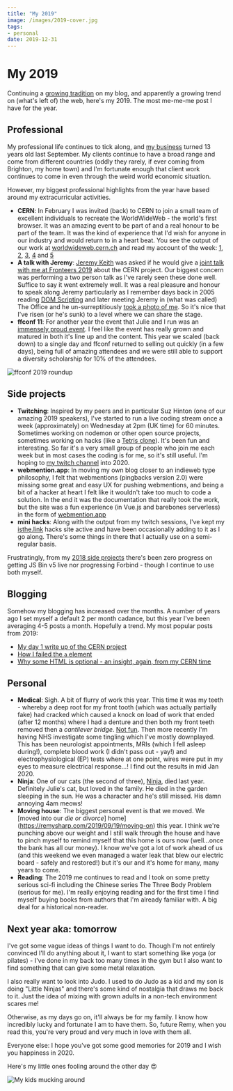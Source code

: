 ```yaml
---
title: "My 2019"
image: /images/2019-cover.jpg
tags:
- personal
date: 2019-12-31
---
```


# My 2019

Continuing a [growing tradition](https://remysharp.com/search?q=title:my%2020) on my blog, and apparently a growing trend on (what's left of) the web, here's my 2019. The most me-me-me post I have for the year.

<!--more-->

## Professional

My professional life continues to tick along, and [my business](https://leftlogic.com) turned 13 years old last September. My clients continue to have a broad range and come from different countries (oddly they rarely, if ever coming from Brighton, my home town) and I'm fortunate enough that client work continues to come in even through the weird world economic situation.

However, my biggest professional highlights from the year have based around my extracurricular activities.

- **CERN**: In February I was invited (back) to CERN to join a small team of excellent individuals to recreate the WorldWideWeb - the world's first browser. It was an amazing event to be part of and a real honour to be part of the team. It was the kind of experience that I'd wish for anyone in our industry and would return to in a heart beat. You see the output of our work at [worldwideweb.cern.ch](https://worldwideweb.cern.ch/) and read my account  of the week: [1](https://remysharp.com/2019/02/12/cern-day-1), [2](https://remysharp.com/2019/02/13/cern-day-2), [3](https://remysharp.com/2019/02/14/cern-day-3), [4](https://remysharp.com/2019/02/15/cern-day-4) and [5](https://remysharp.com/2019/02/18/cern-day-5)
- **A talk with Jeremy**: [Jeremy Keith](https://adactio.com) was asked if he would give a [joint talk with me at Fronteers 2019](https://vimeo.com/364372321) about the CERN project. Our biggest concern was performing a two person talk as I've rarely seen these done well. Suffice to say it went extremely well. It was a real pleasure and honour to speak along Jeremy particularly as I remember days back in 2005 reading [DOM Scripting](https://adactio.com/journal/1029) and later meeting Jeremy in (what was called) The Office and he un-surreptitiously [took a photo of me](https://www.flickr.com/photos/adactio/1807647949/). So it's nice that I've risen (or he's sunk) to a level where we can share the stage.
- **ffconf 11**: For another year the event that Julie and I run was an [immensely proud event](https://ffconf.org/talks/?filter=&years=2019). I feel like the event has really grown and matured in both it's line up and the content. This year we scaled (back down) to a single day and ffconf returned to selling out quickly (in a few days), being full of amazing attendees and we were still able to support a diversity scholarship for 10% of the attendees.

![ffconf 2019 roundup](/images/ffconf-2019-roundup.jpg)

## Side projects

- **Twitching**: Inspired by my peers and in particular Suz Hinton (one of our amazing 2019 speakers), I've started to run a live coding stream once a week (approximately) on Wednesday at 2pm (UK time) for 60 minutes. Sometimes working on nodemon or other open source projects, sometimes working on hacks (like a [Tetris clone](https://tetris.isthe.link/)). It's been fun and interesting. So far it's a very small group of people who join me each week but in most cases the coding is for me, so it's still useful. I'm hoping to [my twitch channel](https://twitch.tv/remysharp) into 2020.
- **webmention.app**: In moving my own blog closer to an indieweb type philosophy, I felt that webmentions (pingbacks version 2.0) were missing some great and easy UX for pushing webmentions, and being a bit of a hacker at heart I felt like it wouldn't take too much to code a solution. In the end it was the documentation that really took the work, but the site was a fun experience (in Vue.js and barebones serverless) in the form of [webmention.app](https://webmention.app)
- **mini hacks**: Along with the output from my twitch sessions, I've kept my [isthe.link](https://isthe.link) hacks site active and have been occasionally adding to it as I go along. There's some things in there that I actually use on a semi-regular basis.

Frustratingly, from my [2018 side projects](https://remysharp.com/2018/12/31/my-2018#side-projects) there's been zero progress on getting JS Bin v5 live nor progressing Forbind - though I continue to use both myself.

## Blogging

Somehow my blogging has increased over the months. A number of years ago I set myself a default 2 per month cadance, but this year I've been averaging 4-5 posts a month. Hopefully a trend. My most popular posts from 2019:

- [My day 1 write up of the CERN project](https://remysharp.com/2019/02/12/cern-day-1)
- [How I failed the `a` element](https://remysharp.com/2019/04/04/how-i-failed-the-a)
- [Why some HTML is optional - an insight, again, from my CERN time](https://remysharp.com/2019/09/12/why-some-html-is-optional)

## Personal

- **Medical**: Sigh. A bit of flurry of work this year. This time it was my teeth - whereby a deep root for my front tooth (which was actually partially fake) had cracked which caused a knock on load of work that ended (after 12 months) where I had a denture and then both my front teeth removed then a _cantilever bridge_. [Not fun](https://remysharp.com/2019/05/21/all-i-want-for-christmas). Then more recently I'm having NHS investigate some tingling which I've mostly downplayed. This has been neurologist appointments, MRIs (which I fell asleep during!), complete blood work (I didn't pass out - yay!) and electrophysiological (EP) tests where at one point, wires were put in my eyes to measure electrical response…! I find out the results in mid Jan 2020.
- **Ninja**: One of our cats (the second of three), [Ninja](https://remysharp.com/2019/07/31/ninja), died last year. Definitely Julie's cat, but loved in the family. He died in the garden sleeping in the sun. He was a character and he's still missed. His damn annoying 4am meows!
- **Moving house**: The biggest personal event is that we moved. We [moved into our _die or divorce_] home](https://remysharp.com/2019/09/19/moving-on) this year. I think we're punching above our weight and I still walk through the house and have to pinch myself to remind myself that this home is ours now (well…once the bank has all our money). I know we've got a lot of work ahead of us (and this weekend we even managed a water leak that blew our electric board - safely and restored!) but it's our and it's home for many, many years to come.
- **Reading**: The 2019 me continues to read and I took on some pretty serious sci-fi including the Chinese series The Three Body Problem (serious for me). I'm really enjoying reading and for the first time I find myself buying books from authors that I'm already familiar with. A big deal for a historical non-reader.

## Next year aka: tomorrow

I've got some vague ideas of things I want to do. Though I'm not entirely convinced I'll do anything about it, I want to start something like yoga (or pilates) - I've done in my back too many times in the gym but I also want to find something that can give some metal relaxation.

I also really want to look into Judo. I used to do Judo as a kid and my son is doing "Little Ninjas" and there's some kind of nostalgia that draws me back to it. Just the idea of mixing with grown adults in a non-tech environment scares me!

Otherwise, as my days go on, it'll always be for my family. I know how incredibly lucky and fortunate I am to have them. So, future Remy, when you read this, you're very proud and very much in love with them all.

Everyone else: I hope you've got some good memories for 2019 and I wish you happiness in 2020.

Here's my little ones fooling around the other day 😍

![My kids mucking around](/images/2019-end-kids.jpg)
